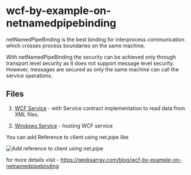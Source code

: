 # wcf-by-example-on-netnamedpipebinding

netNamedPipeBinding is the best binding for interprocess communication which crosses process boundaries on the same machine.

With netNamedPipeBinding the security can be achieved only through transport level security as it does not support message level security. 
However, messages are secured as only the same machine can call the service operations.

## Files
1. [WCF Service](https://github.com/geeksarray/wcf-by-example-on-netnamedpipebinding/tree/master/WCF%20Service%20with%20NetNamedPipeBindings/Northwind%20Services/NorthwindServices) - with Service contract implementation to read data from XML files.

1. [Windows Service](https://github.com/geeksarray/wcf-by-example-on-netnamedpipebinding/tree/master/WCF%20Service%20with%20NetNamedPipeBindings/Northwind%20Services/NorthwindHost)   - hosting WCF service

You can add Reference to client using net.pipe like

![Add reference to client using net.pipe](http://dotnetmentors.com/Images/NetNamedPipeBinding-Reference.png)



for more details visit - https://geeksarray.com/blog/wcf-by-example-on-netnamedpipebinding

